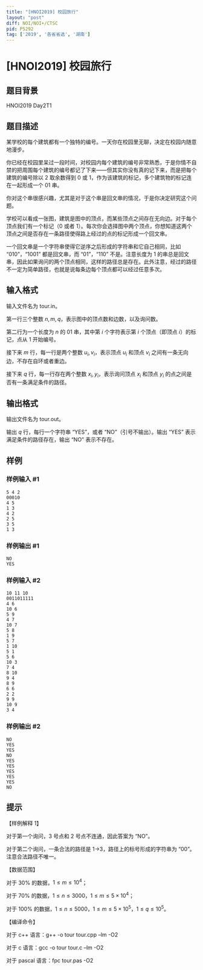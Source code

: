 ```yaml
---
title: "[HNOI2019] 校园旅行"
layout: "post"
diff: NOI/NOI+/CTSC
pid: P5292
tag: ['2019', '各省省选', '湖南']
---
```

# [HNOI2019] 校园旅行
## 题目背景

HNOI2019 Day2T1
## 题目描述

某学校的每个建筑都有一个独特的编号。一天你在校园里无聊，决定在校园内随意地漫步。

你已经在校园里呆过一段时间，对校园内每个建筑的编号非常熟悉，于是你情不自禁的把周围每个建筑的编号都记了下来——但其实你没有真的记下来，而是把每个建筑的编号除以 2 取余数得到 0 或 1，作为该建筑的标记，多个建筑物的标记连在一起形成一个 01 串。

你对这个串很感兴趣，尤其是对于这个串是回文串的情况，于是你决定研究这个问题。

学校可以看成一张图，建筑是图中的顶点，而某些顶点之间存在无向边。对于每个顶点我们有一个标记（0 或者 1）。每次你会选择图中两个顶点，你想知道这两个顶点之间是否存在一条路径使得路上经过的点的标记形成一个回文串。

一个回文串是一个字符串使得它逆序之后形成的字符串和它自己相同，比如 “010”，“1001” 都是回文串，而 “01”，“110” 不是。注意长度为 1 的串总是回文串，因此如果询问的两个顶点相同，这样的路径总是存在。此外注意，经过的路径不一定为简单路径，也就是说每条边每个顶点都可以经过任意多次。

## 输入格式

输入文件名为 tour.in。

第一行三个整数 $n, m, q$，表示图中的顶点数和边数，以及询问数。

第二行为一个长度为 $n$ 的 01 串，其中第 $i$ 个字符表示第 $i$ 个顶点（即顶点 $i$）的标记，点从 1 开始编号。

接下来 $m$ 行，每一行是两个整数 $u_i, v_i$，表示顶点 $u_i$ 和顶点 $v_i$ 之间有一条无向边，不存在自环或者重边。

接下来 $q$ 行，每一行存在两个整数 $x_i, y_i$，表示询问顶点 $x_i$ 和顶点 $y_i$ 的点之间是否有一条满足条件的路径。

## 输出格式

输出文件名为 tour.out。

输出 $q$ 行，每行一个字符串 “YES”，或者 “NO”（引号不输出）。输出 “YES” 表示满足条件的路径存在，输出 “NO” 表示不存在。
## 样例

### 样例输入 #1
```
5 4 2
00010
4 5
1 3
4 2
2 5
3 5
1 3

```
### 样例输出 #1
```
NO
YES
```
### 样例输入 #2
```
10 11 10
0011011111
4 6
10 6
5 9
4 7
10 7
5 8
1 9
5 7
1 10
5 1
5 6
10 3
7 4
8 10
9 4
8 9
6 6
2 2
9 9
10 9
3 4
```
### 样例输出 #2
```
NO
YES
YES
NO
YES
YES
YES
YES
YES
NO
```
## 提示

【样例解释 1】

对于第一个询问，3 号点和 2 号点不连通，因此答案为 “NO”。

对于第二个询问，一条合法的路径是 1→3，路径上的标号形成的字符串为 “00”。注意合法路径不唯一。 

【数据范围】

对于 $30\%$ 的数据，$1 \leq m \leq 10 ^ 4$；

对于 $70\%$ 的数据，$1 \leq n \leq 3000$，$1 \leq m \leq 5\times 10 ^ 4$；

对于 $100\%$ 的数据，$1 \leq n \leq 5000$，$1 \leq m \leq 5\times 10 ^ 5$，$1 \leq q \leq 10 ^ 5$。

【编译命令】

对于 c++ 语言：g++ -o tour tour.cpp –lm -O2

对于 c 语言：gcc -o tour tour.c –lm -O2

对于 pascal 语言：fpc tour.pas -O2
